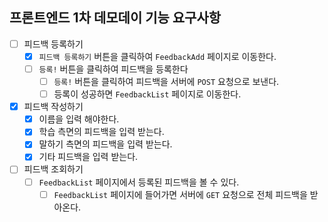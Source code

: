## 프론트엔드 1차 데모데이 기능 요구사항

- [ ] 피드백 등록하기
  - [x] `피드백 등록하기` 버튼을 클릭하여 `FeedbackAdd` 페이지로 이동한다.
  - [ ] `등록!` 버튼을 클릭하여 피드백을 등록한다
    - [ ] `등록!` 버튼을 클릭하여 피드백을 서버에 `POST` 요청으로 보낸다.
    - [ ] 등록이 성공하면 `FeedbackList` 페이지로 이동한다.
- [x] 피드백 작성하기
  - [x] 이름을 입력 해야한다.
  - [x] 학습 측면의 피드백을 입력 받는다.
  - [x] 말하기 측면의 피드백을 입력 받는다.
  - [x] 기타 피드백을 입력 받는다.
- [ ] 피드백 조회하기
  - [ ] `FeedbackList` 페이지에서 등록된 피드백을 볼 수 있다.
    - [ ] `FeedbackList` 페이지에 들어가면 서버에 `GET` 요청으로 전체 피드백을 받아온다.
